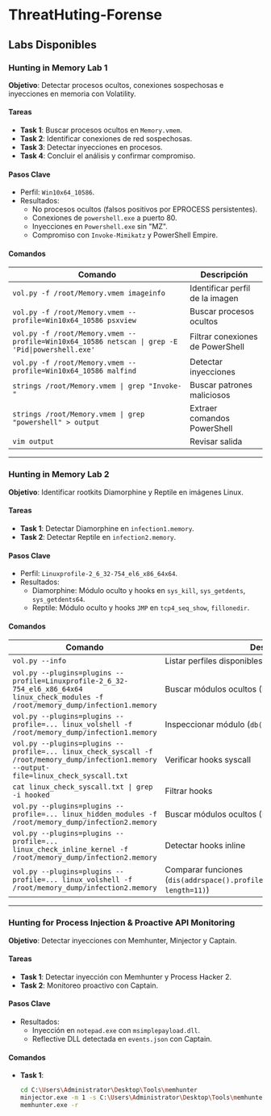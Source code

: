 # ThreatHuting-Forense

## Labs Disponibles

### Hunting in Memory Lab 1

**Objetivo**: Detectar procesos ocultos, conexiones sospechosas e inyecciones en memoria con Volatility.

#### Tareas
- **Task 1**: Buscar procesos ocultos en `Memory.vmem`.
- **Task 2**: Identificar conexiones de red sospechosas.
- **Task 3**: Detectar inyecciones en procesos.
- **Task 4**: Concluir el análisis y confirmar compromiso.

#### Pasos Clave
- Perfil: `Win10x64_10586`.
- Resultados: 
  - No procesos ocultos (falsos positivos por EPROCESS persistentes).
  - Conexiones de `powershell.exe` a puerto 80.
  - Inyecciones en `Powershell.exe` sin "MZ".
  - Compromiso con `Invoke-Mimikatz` y PowerShell Empire.

#### Comandos
| Comando | Descripción |
|---------|-------------|
| `vol.py -f /root/Memory.vmem imageinfo` | Identificar perfil de la imagen |
| `vol.py -f /root/Memory.vmem --profile=Win10x64_10586 psxview` | Buscar procesos ocultos |
| `vol.py -f /root/Memory.vmem --profile=Win10x64_10586 netscan \| grep -E 'Pid\|powershell.exe'` | Filtrar conexiones de PowerShell |
| `vol.py -f /root/Memory.vmem --profile=Win10x64_10586 malfind` | Detectar inyecciones |
| `strings /root/Memory.vmem \| grep "Invoke-"` | Buscar patrones maliciosos |
| `strings /root/Memory.vmem \| grep "powershell" > output` | Extraer comandos PowerShell |
| `vim output` | Revisar salida |

---

### Hunting in Memory Lab 2

**Objetivo**: Identificar rootkits Diamorphine y Reptile en imágenes Linux.

#### Tareas
- **Task 1**: Detectar Diamorphine en `infection1.memory`.
- **Task 2**: Detectar Reptile en `infection2.memory`.

#### Pasos Clave
- Perfil: `Linuxprofile-2_6_32-754_el6_x86_64x64`.
- Resultados:
  - Diamorphine: Módulo oculto y hooks en `sys_kill`, `sys_getdents`, `sys_getdents64`.
  - Reptile: Módulo oculto y hooks `JMP` en `tcp4_seq_show`, `fillonedir`.

#### Comandos
| Comando | Descripción |
|---------|-------------|
| `vol.py --info` | Listar perfiles disponibles |
| `vol.py --plugins=plugins --profile=Linuxprofile-2_6_32-754_el6_x86_64x64 linux_check_modules -f /root/memory_dump/infection1.memory` | Buscar módulos ocultos (Diamorphine) |
| `vol.py --plugins=plugins --profile=... linux_volshell -f /root/memory_dump/infection1.memory` | Inspeccionar módulo (`db(0xffffffffa0523740, 128)`) |
| `vol.py --plugins=plugins --profile=... linux_check_syscall -f /root/memory_dump/infection1.memory --output-file=linux_check_syscall.txt` | Verificar hooks syscall |
| `cat linux_check_syscall.txt \| grep -i hooked` | Filtrar hooks |
| `vol.py --plugins=plugins --profile=... linux_hidden_modules -f /root/memory_dump/infection2.memory` | Buscar módulos ocultos (Reptile) |
| `vol.py --plugins=plugins --profile=... linux_check_inline_kernel -f /root/memory_dump/infection2.memory` | Detectar hooks inline |
| `vol.py --plugins=plugins --profile=... linux_volshell -f /root/memory_dump/infection2.memory` | Comparar funciones (`dis(addrspace().profile.get_symbol("tcp4_seq_show"), length=11)`) |

---

### Hunting for Process Injection & Proactive API Monitoring

**Objetivo**: Detectar inyecciones con Memhunter, Minjector y Captain.

#### Tareas
- **Task 1**: Detectar inyección con Memhunter y Process Hacker 2.
- **Task 2**: Monitoreo proactivo con Captain.

#### Pasos Clave
- Resultados:
  - Inyección en `notepad.exe` con `msimplepayload.dll`.
  - Reflective DLL detectada en `events.json` con Captain.

#### Comandos
- **Task 1**:
  ```bash
  cd C:\Users\Administrator\Desktop\Tools\memhunter
  minjector.exe -m 1 -s C:\Users\Administrator\Desktop\Tools\memhunter\msimplepayload.dll -t PID_of_notepad_exe
  memhunter.exe -r

